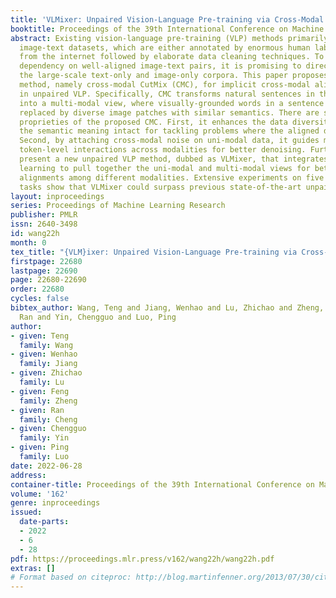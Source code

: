 ```yaml
---
title: 'VLMixer: Unpaired Vision-Language Pre-training via Cross-Modal CutMix'
booktitle: Proceedings of the 39th International Conference on Machine Learning
abstract: Existing vision-language pre-training (VLP) methods primarily rely on paired
  image-text datasets, which are either annotated by enormous human labors or crawled
  from the internet followed by elaborate data cleaning techniques. To reduce the
  dependency on well-aligned image-text pairs, it is promising to directly leverage
  the large-scale text-only and image-only corpora. This paper proposes a data augmentation
  method, namely cross-modal CutMix (CMC), for implicit cross-modal alignment learning
  in unpaired VLP. Specifically, CMC transforms natural sentences in the textual view
  into a multi-modal view, where visually-grounded words in a sentence are randomly
  replaced by diverse image patches with similar semantics. There are several appealing
  proprieties of the proposed CMC. First, it enhances the data diversity while keeping
  the semantic meaning intact for tackling problems where the aligned data are scarce;
  Second, by attaching cross-modal noise on uni-modal data, it guides models to learn
  token-level interactions across modalities for better denoising. Furthermore, we
  present a new unpaired VLP method, dubbed as VLMixer, that integrates CMC with contrastive
  learning to pull together the uni-modal and multi-modal views for better instance-level
  alignments among different modalities. Extensive experiments on five downstream
  tasks show that VLMixer could surpass previous state-of-the-art unpaired VLP methods.
layout: inproceedings
series: Proceedings of Machine Learning Research
publisher: PMLR
issn: 2640-3498
id: wang22h
month: 0
tex_title: "{VLM}ixer: Unpaired Vision-Language Pre-training via Cross-Modal {C}ut{M}ix"
firstpage: 22680
lastpage: 22690
page: 22680-22690
order: 22680
cycles: false
bibtex_author: Wang, Teng and Jiang, Wenhao and Lu, Zhichao and Zheng, Feng and Cheng,
  Ran and Yin, Chengguo and Luo, Ping
author:
- given: Teng
  family: Wang
- given: Wenhao
  family: Jiang
- given: Zhichao
  family: Lu
- given: Feng
  family: Zheng
- given: Ran
  family: Cheng
- given: Chengguo
  family: Yin
- given: Ping
  family: Luo
date: 2022-06-28
address:
container-title: Proceedings of the 39th International Conference on Machine Learning
volume: '162'
genre: inproceedings
issued:
  date-parts:
  - 2022
  - 6
  - 28
pdf: https://proceedings.mlr.press/v162/wang22h/wang22h.pdf
extras: []
# Format based on citeproc: http://blog.martinfenner.org/2013/07/30/citeproc-yaml-for-bibliographies/
---
```

